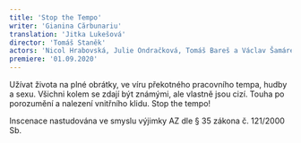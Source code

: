 ```yaml
---
title: 'Stop the Tempo'
writer: 'Gianina Cărbunariu'
translation: 'Jitka Lukešová'
director: 'Tomáš Staněk'
actors: 'Nicol Hrabovská, Julie Ondračková, Tomáš Bareš a Václav Šamárek'
premiere: '01.09.2020'
---
```

Užívat života na plné obrátky, ve víru překotného pracovního tempa, hudby a sexu. Všichni kolem se zdají být známými, ale vlastně jsou cizí. Touha po porozumění a nalezení vnitřního klidu. Stop the tempo!

Inscenace nastudována ve smyslu výjimky AZ dle § 35 zákona č. 121/2000 Sb.
